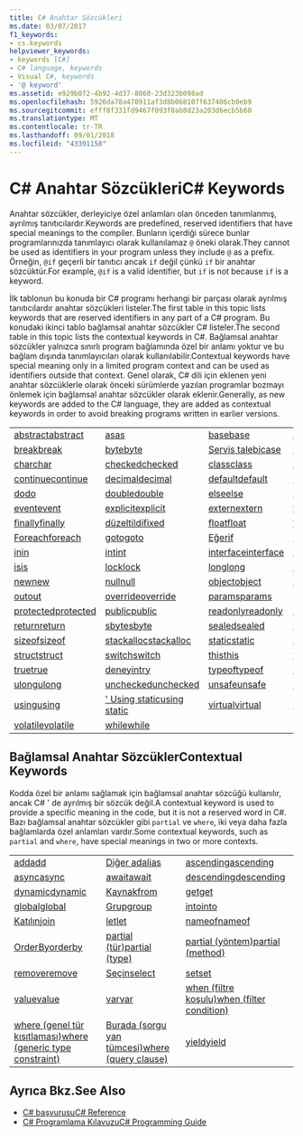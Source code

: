 ```yaml
---
title: C# Anahtar Sözcükleri
ms.date: 03/07/2017
f1_keywords:
- cs.keywords
helpviewer_keywords:
- keywords [C#]
- C# language, keywords
- Visual C#, keywords
- '@ keyword'
ms.assetid: e929b0f2-4b92-4d37-8060-23d323b098ad
ms.openlocfilehash: 5926da78a470911af3d8b068107f637406cb0eb9
ms.sourcegitcommit: efff8f331fd9467f093f8ab8d23a203d6ecb5b60
ms.translationtype: MT
ms.contentlocale: tr-TR
ms.lasthandoff: 09/01/2018
ms.locfileid: "43391158"
---
```

# <a name="c-keywords"></a><span data-ttu-id="fcce1-102">C# Anahtar Sözcükleri</span><span class="sxs-lookup"><span data-stu-id="fcce1-102">C# Keywords</span></span>
<span data-ttu-id="fcce1-103">Anahtar sözcükler, derleyiciye özel anlamları olan önceden tanımlanmış, ayrılmış tanıtıcılardır.</span><span class="sxs-lookup"><span data-stu-id="fcce1-103">Keywords are predefined, reserved identifiers that have special meanings to the compiler.</span></span> <span data-ttu-id="fcce1-104">Bunların içerdiği sürece bunlar programlarınızda tanımlayıcı olarak kullanılamaz `@` öneki olarak.</span><span class="sxs-lookup"><span data-stu-id="fcce1-104">They cannot be used as identifiers in your program unless they include `@` as a prefix.</span></span> <span data-ttu-id="fcce1-105">Örneğin, `@if` geçerli bir tanıtıcı ancak `if` değil çünkü `if` bir anahtar sözcüktür.</span><span class="sxs-lookup"><span data-stu-id="fcce1-105">For example, `@if` is a valid identifier, but `if` is not because `if` is a keyword.</span></span>  
  
 <span data-ttu-id="fcce1-106">İlk tablonun bu konuda bir C# programı herhangi bir parçası olarak ayrılmış tanıtıcılardır anahtar sözcükleri listeler.</span><span class="sxs-lookup"><span data-stu-id="fcce1-106">The first table in this topic lists keywords that are reserved identifiers in any part of a C# program.</span></span> <span data-ttu-id="fcce1-107">Bu konudaki ikinci tablo bağlamsal anahtar sözcükler C# listeler.</span><span class="sxs-lookup"><span data-stu-id="fcce1-107">The second table in this topic lists the contextual keywords in C#.</span></span> <span data-ttu-id="fcce1-108">Bağlamsal anahtar sözcükler yalnızca sınırlı program bağlamında özel bir anlamı yoktur ve bu bağlam dışında tanımlayıcıları olarak kullanılabilir.</span><span class="sxs-lookup"><span data-stu-id="fcce1-108">Contextual keywords have special meaning only in a limited program context and can be used as identifiers outside that context.</span></span> <span data-ttu-id="fcce1-109">Genel olarak, C# dili için eklenen yeni anahtar sözcüklerle olarak önceki sürümlerde yazılan programlar bozmayı önlemek için bağlamsal anahtar sözcükler olarak eklenir.</span><span class="sxs-lookup"><span data-stu-id="fcce1-109">Generally, as new keywords are added to the C# language, they are added as contextual keywords in order to avoid breaking programs written in earlier versions.</span></span>  
  
|||||  
|---|---|---|---|  
|[<span data-ttu-id="fcce1-110">abstract</span><span class="sxs-lookup"><span data-stu-id="fcce1-110">abstract</span></span>](../../../csharp/language-reference/keywords/abstract.md)|[<span data-ttu-id="fcce1-111">as</span><span class="sxs-lookup"><span data-stu-id="fcce1-111">as</span></span>](../../../csharp/language-reference/keywords/as.md)|[<span data-ttu-id="fcce1-112">base</span><span class="sxs-lookup"><span data-stu-id="fcce1-112">base</span></span>](../../../csharp/language-reference/keywords/base.md)|[<span data-ttu-id="fcce1-113">bool</span><span class="sxs-lookup"><span data-stu-id="fcce1-113">bool</span></span>](../../../csharp/language-reference/keywords/bool.md)|  
|[<span data-ttu-id="fcce1-114">break</span><span class="sxs-lookup"><span data-stu-id="fcce1-114">break</span></span>](../../../csharp/language-reference/keywords/break.md)|[<span data-ttu-id="fcce1-115">byte</span><span class="sxs-lookup"><span data-stu-id="fcce1-115">byte</span></span>](../../../csharp/language-reference/keywords/byte.md)|[<span data-ttu-id="fcce1-116">Servis talebi</span><span class="sxs-lookup"><span data-stu-id="fcce1-116">case</span></span>](../../../csharp/language-reference/keywords/switch.md)|[<span data-ttu-id="fcce1-117">Yakalama</span><span class="sxs-lookup"><span data-stu-id="fcce1-117">catch</span></span>](../../../csharp/language-reference/keywords/try-catch.md)|  
|[<span data-ttu-id="fcce1-118">char</span><span class="sxs-lookup"><span data-stu-id="fcce1-118">char</span></span>](../../../csharp/language-reference/keywords/char.md)|[<span data-ttu-id="fcce1-119">checked</span><span class="sxs-lookup"><span data-stu-id="fcce1-119">checked</span></span>](../../../csharp/language-reference/keywords/checked.md)|[<span data-ttu-id="fcce1-120">class</span><span class="sxs-lookup"><span data-stu-id="fcce1-120">class</span></span>](../../../csharp/language-reference/keywords/class.md)|[<span data-ttu-id="fcce1-121">const</span><span class="sxs-lookup"><span data-stu-id="fcce1-121">const</span></span>](../../../csharp/language-reference/keywords/const.md)|  
|[<span data-ttu-id="fcce1-122">continue</span><span class="sxs-lookup"><span data-stu-id="fcce1-122">continue</span></span>](../../../csharp/language-reference/keywords/continue.md)|[<span data-ttu-id="fcce1-123">decimal</span><span class="sxs-lookup"><span data-stu-id="fcce1-123">decimal</span></span>](../../../csharp/language-reference/keywords/decimal.md)|[<span data-ttu-id="fcce1-124">default</span><span class="sxs-lookup"><span data-stu-id="fcce1-124">default</span></span>](../../../csharp/language-reference/keywords/default.md)|[<span data-ttu-id="fcce1-125">delegate</span><span class="sxs-lookup"><span data-stu-id="fcce1-125">delegate</span></span>](../../../csharp/language-reference/keywords/delegate.md)|  
|[<span data-ttu-id="fcce1-126">do</span><span class="sxs-lookup"><span data-stu-id="fcce1-126">do</span></span>](../../../csharp/language-reference/keywords/do.md)|[<span data-ttu-id="fcce1-127">double</span><span class="sxs-lookup"><span data-stu-id="fcce1-127">double</span></span>](../../../csharp/language-reference/keywords/double.md)|[<span data-ttu-id="fcce1-128">else</span><span class="sxs-lookup"><span data-stu-id="fcce1-128">else</span></span>](../../../csharp/language-reference/keywords/if-else.md)|[<span data-ttu-id="fcce1-129">enum</span><span class="sxs-lookup"><span data-stu-id="fcce1-129">enum</span></span>](../../../csharp/language-reference/keywords/enum.md)|  
|[<span data-ttu-id="fcce1-130">event</span><span class="sxs-lookup"><span data-stu-id="fcce1-130">event</span></span>](../../../csharp/language-reference/keywords/event.md)|[<span data-ttu-id="fcce1-131">explicit</span><span class="sxs-lookup"><span data-stu-id="fcce1-131">explicit</span></span>](../../../csharp/language-reference/keywords/explicit.md)|[<span data-ttu-id="fcce1-132">extern</span><span class="sxs-lookup"><span data-stu-id="fcce1-132">extern</span></span>](../../../csharp/language-reference/keywords/extern.md)|[<span data-ttu-id="fcce1-133">false</span><span class="sxs-lookup"><span data-stu-id="fcce1-133">false</span></span>](../../../csharp/language-reference/keywords/false.md)|  
|[<span data-ttu-id="fcce1-134">finally</span><span class="sxs-lookup"><span data-stu-id="fcce1-134">finally</span></span>](../../../csharp/language-reference/keywords/try-finally.md)|[<span data-ttu-id="fcce1-135">düzeltildi</span><span class="sxs-lookup"><span data-stu-id="fcce1-135">fixed</span></span>](../../../csharp/language-reference/keywords/fixed-statement.md)|[<span data-ttu-id="fcce1-136">float</span><span class="sxs-lookup"><span data-stu-id="fcce1-136">float</span></span>](../../../csharp/language-reference/keywords/float.md)|[<span data-ttu-id="fcce1-137">for</span><span class="sxs-lookup"><span data-stu-id="fcce1-137">for</span></span>](../../../csharp/language-reference/keywords/for.md)|  
|[<span data-ttu-id="fcce1-138">Foreach</span><span class="sxs-lookup"><span data-stu-id="fcce1-138">foreach</span></span>](../../../csharp/language-reference/keywords/foreach-in.md)|[<span data-ttu-id="fcce1-139">goto</span><span class="sxs-lookup"><span data-stu-id="fcce1-139">goto</span></span>](../../../csharp/language-reference/keywords/goto.md)|[<span data-ttu-id="fcce1-140">Eğer</span><span class="sxs-lookup"><span data-stu-id="fcce1-140">if</span></span>](../../../csharp/language-reference/keywords/if-else.md)|[<span data-ttu-id="fcce1-141">implicit</span><span class="sxs-lookup"><span data-stu-id="fcce1-141">implicit</span></span>](../../../csharp/language-reference/keywords/implicit.md)|  
|[<span data-ttu-id="fcce1-142">in</span><span class="sxs-lookup"><span data-stu-id="fcce1-142">in</span></span>](../../../csharp/language-reference/keywords/in.md)|[<span data-ttu-id="fcce1-143">int</span><span class="sxs-lookup"><span data-stu-id="fcce1-143">int</span></span>](../../../csharp/language-reference/keywords/int.md)|[<span data-ttu-id="fcce1-144">interface</span><span class="sxs-lookup"><span data-stu-id="fcce1-144">interface</span></span>](../../../csharp/language-reference/keywords/interface.md)|[<span data-ttu-id="fcce1-145">internal</span><span class="sxs-lookup"><span data-stu-id="fcce1-145">internal</span></span>](../../../csharp/language-reference/keywords/internal.md)|
|[<span data-ttu-id="fcce1-146">is</span><span class="sxs-lookup"><span data-stu-id="fcce1-146">is</span></span>](../../../csharp/language-reference/keywords/is.md)|[<span data-ttu-id="fcce1-147">lock</span><span class="sxs-lookup"><span data-stu-id="fcce1-147">lock</span></span>](../../../csharp/language-reference/keywords/lock-statement.md)|[<span data-ttu-id="fcce1-148">long</span><span class="sxs-lookup"><span data-stu-id="fcce1-148">long</span></span>](../../../csharp/language-reference/keywords/long.md)|[<span data-ttu-id="fcce1-149">namespace</span><span class="sxs-lookup"><span data-stu-id="fcce1-149">namespace</span></span>](../../../csharp/language-reference/keywords/namespace.md)|
|[<span data-ttu-id="fcce1-150">new</span><span class="sxs-lookup"><span data-stu-id="fcce1-150">new</span></span>](../../../csharp/language-reference/keywords/new.md)|[<span data-ttu-id="fcce1-151">null</span><span class="sxs-lookup"><span data-stu-id="fcce1-151">null</span></span>](../../../csharp/language-reference/keywords/null.md)|[<span data-ttu-id="fcce1-152">object</span><span class="sxs-lookup"><span data-stu-id="fcce1-152">object</span></span>](../../../csharp/language-reference/keywords/object.md)|[<span data-ttu-id="fcce1-153">operator</span><span class="sxs-lookup"><span data-stu-id="fcce1-153">operator</span></span>](../../../csharp/language-reference/keywords/operator.md)|
|[<span data-ttu-id="fcce1-154">out</span><span class="sxs-lookup"><span data-stu-id="fcce1-154">out</span></span>](../../../csharp/language-reference/keywords/out.md)|[<span data-ttu-id="fcce1-155">override</span><span class="sxs-lookup"><span data-stu-id="fcce1-155">override</span></span>](../../../csharp/language-reference/keywords/override.md)|[<span data-ttu-id="fcce1-156">params</span><span class="sxs-lookup"><span data-stu-id="fcce1-156">params</span></span>](../../../csharp/language-reference/keywords/params.md)|[<span data-ttu-id="fcce1-157">private</span><span class="sxs-lookup"><span data-stu-id="fcce1-157">private</span></span>](../../../csharp/language-reference/keywords/private.md)|
|[<span data-ttu-id="fcce1-158">protected</span><span class="sxs-lookup"><span data-stu-id="fcce1-158">protected</span></span>](../../../csharp/language-reference/keywords/protected.md)|[<span data-ttu-id="fcce1-159">public</span><span class="sxs-lookup"><span data-stu-id="fcce1-159">public</span></span>](../../../csharp/language-reference/keywords/public.md)|[<span data-ttu-id="fcce1-160">readonly</span><span class="sxs-lookup"><span data-stu-id="fcce1-160">readonly</span></span>](../../../csharp/language-reference/keywords/readonly.md)|[<span data-ttu-id="fcce1-161">ref</span><span class="sxs-lookup"><span data-stu-id="fcce1-161">ref</span></span>](../../../csharp/language-reference/keywords/ref.md)|
|[<span data-ttu-id="fcce1-162">return</span><span class="sxs-lookup"><span data-stu-id="fcce1-162">return</span></span>](../../../csharp/language-reference/keywords/return.md)|[<span data-ttu-id="fcce1-163">sbyte</span><span class="sxs-lookup"><span data-stu-id="fcce1-163">sbyte</span></span>](../../../csharp/language-reference/keywords/sbyte.md)|[<span data-ttu-id="fcce1-164">sealed</span><span class="sxs-lookup"><span data-stu-id="fcce1-164">sealed</span></span>](../../../csharp/language-reference/keywords/sealed.md)|[<span data-ttu-id="fcce1-165">short</span><span class="sxs-lookup"><span data-stu-id="fcce1-165">short</span></span>](../../../csharp/language-reference/keywords/short.md)||
[<span data-ttu-id="fcce1-166">sizeof</span><span class="sxs-lookup"><span data-stu-id="fcce1-166">sizeof</span></span>](../../../csharp/language-reference/keywords/sizeof.md)|[<span data-ttu-id="fcce1-167">stackalloc</span><span class="sxs-lookup"><span data-stu-id="fcce1-167">stackalloc</span></span>](../../../csharp/language-reference/keywords/stackalloc.md)|[<span data-ttu-id="fcce1-168">static</span><span class="sxs-lookup"><span data-stu-id="fcce1-168">static</span></span>](../../../csharp/language-reference/keywords/static.md)|[<span data-ttu-id="fcce1-169">string</span><span class="sxs-lookup"><span data-stu-id="fcce1-169">string</span></span>](../../../csharp/language-reference/keywords/string.md)|
|[<span data-ttu-id="fcce1-170">struct</span><span class="sxs-lookup"><span data-stu-id="fcce1-170">struct</span></span>](../../../csharp/language-reference/keywords/struct.md)|[<span data-ttu-id="fcce1-171">switch</span><span class="sxs-lookup"><span data-stu-id="fcce1-171">switch</span></span>](../../../csharp/language-reference/keywords/switch.md)|[<span data-ttu-id="fcce1-172">this</span><span class="sxs-lookup"><span data-stu-id="fcce1-172">this</span></span>](../../../csharp/language-reference/keywords/this.md)|[<span data-ttu-id="fcce1-173">throw</span><span class="sxs-lookup"><span data-stu-id="fcce1-173">throw</span></span>](../../../csharp/language-reference/keywords/throw.md)|
|[<span data-ttu-id="fcce1-174">true</span><span class="sxs-lookup"><span data-stu-id="fcce1-174">true</span></span>](../../../csharp/language-reference/keywords/true.md)|[<span data-ttu-id="fcce1-175">deneyin</span><span class="sxs-lookup"><span data-stu-id="fcce1-175">try</span></span>](../../../csharp/language-reference/keywords/try-catch.md)|[<span data-ttu-id="fcce1-176">typeof</span><span class="sxs-lookup"><span data-stu-id="fcce1-176">typeof</span></span>](../../../csharp/language-reference/keywords/typeof.md)|[<span data-ttu-id="fcce1-177">uint</span><span class="sxs-lookup"><span data-stu-id="fcce1-177">uint</span></span>](../../../csharp/language-reference/keywords/uint.md)|
|[<span data-ttu-id="fcce1-178">ulong</span><span class="sxs-lookup"><span data-stu-id="fcce1-178">ulong</span></span>](../../../csharp/language-reference/keywords/ulong.md)|[<span data-ttu-id="fcce1-179">unchecked</span><span class="sxs-lookup"><span data-stu-id="fcce1-179">unchecked</span></span>](../../../csharp/language-reference/keywords/unchecked.md)|[<span data-ttu-id="fcce1-180">unsafe</span><span class="sxs-lookup"><span data-stu-id="fcce1-180">unsafe</span></span>](../../../csharp/language-reference/keywords/unsafe.md)|[<span data-ttu-id="fcce1-181">ushort</span><span class="sxs-lookup"><span data-stu-id="fcce1-181">ushort</span></span>](../../../csharp/language-reference/keywords/ushort.md)|
|[<span data-ttu-id="fcce1-182">using</span><span class="sxs-lookup"><span data-stu-id="fcce1-182">using</span></span>](../../../csharp/language-reference/keywords/using.md)|[<span data-ttu-id="fcce1-183">' Using static</span><span class="sxs-lookup"><span data-stu-id="fcce1-183">using static</span></span>](using-static.md)|[<span data-ttu-id="fcce1-184">virtual</span><span class="sxs-lookup"><span data-stu-id="fcce1-184">virtual</span></span>](../../../csharp/language-reference/keywords/virtual.md)|[<span data-ttu-id="fcce1-185">void</span><span class="sxs-lookup"><span data-stu-id="fcce1-185">void</span></span>](../../../csharp/language-reference/keywords/void.md)|
|[<span data-ttu-id="fcce1-186">volatile</span><span class="sxs-lookup"><span data-stu-id="fcce1-186">volatile</span></span>](../../../csharp/language-reference/keywords/volatile.md)|[<span data-ttu-id="fcce1-187">while</span><span class="sxs-lookup"><span data-stu-id="fcce1-187">while</span></span>](../../../csharp/language-reference/keywords/while.md)|

## <a name="contextual-keywords"></a><span data-ttu-id="fcce1-188">Bağlamsal Anahtar Sözcükler</span><span class="sxs-lookup"><span data-stu-id="fcce1-188">Contextual Keywords</span></span>  
 <span data-ttu-id="fcce1-189">Kodda özel bir anlamı sağlamak için bağlamsal anahtar sözcüğü kullanılır, ancak C# ' de ayrılmış bir sözcük değil.</span><span class="sxs-lookup"><span data-stu-id="fcce1-189">A contextual keyword is used to provide a specific meaning in the code, but it is not a reserved word in C#.</span></span> <span data-ttu-id="fcce1-190">Bazı bağlamsal anahtar sözcükler gibi `partial` ve `where`, iki veya daha fazla bağlamlarda özel anlamları vardır.</span><span class="sxs-lookup"><span data-stu-id="fcce1-190">Some contextual keywords, such as `partial` and `where`, have special meanings in two or more contexts.</span></span>  
  
||||  
|---|---|---|  
|[<span data-ttu-id="fcce1-191">add</span><span class="sxs-lookup"><span data-stu-id="fcce1-191">add</span></span>](../../../csharp/language-reference/keywords/add.md)|[<span data-ttu-id="fcce1-192">Diğer ad</span><span class="sxs-lookup"><span data-stu-id="fcce1-192">alias</span></span>](../../../csharp/language-reference/keywords/extern-alias.md)|[<span data-ttu-id="fcce1-193">ascending</span><span class="sxs-lookup"><span data-stu-id="fcce1-193">ascending</span></span>](../../../csharp/language-reference/keywords/ascending.md)|  
|[<span data-ttu-id="fcce1-194">async</span><span class="sxs-lookup"><span data-stu-id="fcce1-194">async</span></span>](../../../csharp/language-reference/keywords/async.md)|[<span data-ttu-id="fcce1-195">await</span><span class="sxs-lookup"><span data-stu-id="fcce1-195">await</span></span>](../../../csharp/language-reference/keywords/await.md)|[<span data-ttu-id="fcce1-196">descending</span><span class="sxs-lookup"><span data-stu-id="fcce1-196">descending</span></span>](../../../csharp/language-reference/keywords/descending.md)|  
|[<span data-ttu-id="fcce1-197">dynamic</span><span class="sxs-lookup"><span data-stu-id="fcce1-197">dynamic</span></span>](../../../csharp/language-reference/keywords/dynamic.md)|[<span data-ttu-id="fcce1-198">Kaynak</span><span class="sxs-lookup"><span data-stu-id="fcce1-198">from</span></span>](../../../csharp/language-reference/keywords/from-clause.md)|[<span data-ttu-id="fcce1-199">get</span><span class="sxs-lookup"><span data-stu-id="fcce1-199">get</span></span>](../../../csharp/language-reference/keywords/get.md)|  
|[<span data-ttu-id="fcce1-200">global</span><span class="sxs-lookup"><span data-stu-id="fcce1-200">global</span></span>](../../../csharp/language-reference/keywords/global.md)|[<span data-ttu-id="fcce1-201">Grup</span><span class="sxs-lookup"><span data-stu-id="fcce1-201">group</span></span>](../../../csharp/language-reference/keywords/group-clause.md)|[<span data-ttu-id="fcce1-202">into</span><span class="sxs-lookup"><span data-stu-id="fcce1-202">into</span></span>](../../../csharp/language-reference/keywords/into.md)|  
|[<span data-ttu-id="fcce1-203">Katılın</span><span class="sxs-lookup"><span data-stu-id="fcce1-203">join</span></span>](../../../csharp/language-reference/keywords/join-clause.md)|[<span data-ttu-id="fcce1-204">let</span><span class="sxs-lookup"><span data-stu-id="fcce1-204">let</span></span>](../../../csharp/language-reference/keywords/let-clause.md)|[<span data-ttu-id="fcce1-205">nameof</span><span class="sxs-lookup"><span data-stu-id="fcce1-205">nameof</span></span>](nameof.md)|   
|[<span data-ttu-id="fcce1-206">OrderBy</span><span class="sxs-lookup"><span data-stu-id="fcce1-206">orderby</span></span>](../../../csharp/language-reference/keywords/orderby-clause.md)|[<span data-ttu-id="fcce1-207">partial (tür)</span><span class="sxs-lookup"><span data-stu-id="fcce1-207">partial (type)</span></span>](../../../csharp/language-reference/keywords/partial-type.md)|[<span data-ttu-id="fcce1-208">partial (yöntem)</span><span class="sxs-lookup"><span data-stu-id="fcce1-208">partial (method)</span></span>](../../../csharp/language-reference/keywords/partial-method.md)|   
|[<span data-ttu-id="fcce1-209">remove</span><span class="sxs-lookup"><span data-stu-id="fcce1-209">remove</span></span>](../../../csharp/language-reference/keywords/remove.md)|[<span data-ttu-id="fcce1-210">Seçin</span><span class="sxs-lookup"><span data-stu-id="fcce1-210">select</span></span>](../../../csharp/language-reference/keywords/select-clause.md)|[<span data-ttu-id="fcce1-211">set</span><span class="sxs-lookup"><span data-stu-id="fcce1-211">set</span></span>](../../../csharp/language-reference/keywords/set.md)|   
|[<span data-ttu-id="fcce1-212">value</span><span class="sxs-lookup"><span data-stu-id="fcce1-212">value</span></span>](../../../csharp/language-reference/keywords/value.md)|[<span data-ttu-id="fcce1-213">var</span><span class="sxs-lookup"><span data-stu-id="fcce1-213">var</span></span>](../../../csharp/language-reference/keywords/var.md)|[<span data-ttu-id="fcce1-214">when (filtre koşulu)</span><span class="sxs-lookup"><span data-stu-id="fcce1-214">when (filter condition)</span></span>](when.md)|   
|[<span data-ttu-id="fcce1-215">where (genel tür kısıtlaması)</span><span class="sxs-lookup"><span data-stu-id="fcce1-215">where (generic type constraint)</span></span>](../../../csharp/language-reference/keywords/where-generic-type-constraint.md)|[<span data-ttu-id="fcce1-216">Burada (sorgu yan tümcesi)</span><span class="sxs-lookup"><span data-stu-id="fcce1-216">where (query clause)</span></span>](../../../csharp/language-reference/keywords/where-clause.md)|[<span data-ttu-id="fcce1-217">yield</span><span class="sxs-lookup"><span data-stu-id="fcce1-217">yield</span></span>](../../../csharp/language-reference/keywords/yield.md)|  
  
## <a name="see-also"></a><span data-ttu-id="fcce1-218">Ayrıca Bkz.</span><span class="sxs-lookup"><span data-stu-id="fcce1-218">See Also</span></span>

- [<span data-ttu-id="fcce1-219">C# başvurusu</span><span class="sxs-lookup"><span data-stu-id="fcce1-219">C# Reference</span></span>](../../../csharp/language-reference/index.md)  
- [<span data-ttu-id="fcce1-220">C# Programlama Kılavuzu</span><span class="sxs-lookup"><span data-stu-id="fcce1-220">C# Programming Guide</span></span>](../../../csharp/programming-guide/index.md)
